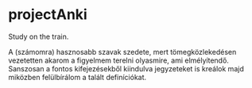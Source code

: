 # projectAnki
Study on the train.

A (számomra) hasznosabb szavak szedete, mert tömegközlekedésen vezetetten akarom a figyelmem terelni olyasmire, ami elmélyítendő.
Sanszosan a fontos kifejezésekből kiindulva jegyzeteket is kreálok majd miközben felülbírálom a talált definíciókat. 
